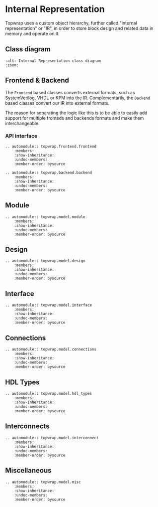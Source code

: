 # Internal Representation

Topwrap uses a custom object hierarchy, further called "internal representation" or "IR", in order to store block design and related data in memory and operate on it.

## Class diagram

```{mermaid} ../../build/ir_classes.mmd
:alt: Internal Representation class diagram
:zoom:
```

## Frontend & Backend

The `Frontend` based classes converts external formats, such as SystemVerilog, VHDL or KPM into the IR.
Complementarily, the `Backend` based classes convert our IR into external formats.

The reason for separating the logic like this is to be able to easily add support for multiple fronteds and backends formats and make them interchangeable.

### API interface

```{eval-rst}
.. automodule:: topwrap.frontend.frontend
    :members:
    :show-inheritance:
    :undoc-members:
    :member-order: bysource
```

```{eval-rst}
.. automodule:: topwrap.backend.backend
    :members:
    :show-inheritance:
    :undoc-members:
    :member-order: bysource
```

## Module

```{eval-rst}
.. automodule:: topwrap.model.module
    :members:
    :show-inheritance:
    :undoc-members:
    :member-order: bysource
```

## Design

```{eval-rst}
.. automodule:: topwrap.model.design
    :members:
    :show-inheritance:
    :undoc-members:
    :member-order: bysource
```

## Interface

```{eval-rst}
.. automodule:: topwrap.model.interface
    :members:
    :show-inheritance:
    :undoc-members:
    :member-order: bysource
```

## Connections

```{eval-rst}
.. automodule:: topwrap.model.connections
    :members:
    :show-inheritance:
    :undoc-members:
    :member-order: bysource
```

## HDL Types

```{eval-rst}
.. automodule:: topwrap.model.hdl_types
    :members:
    :show-inheritance:
    :undoc-members:
    :member-order: bysource
```

## Interconnects

```{eval-rst}
.. automodule:: topwrap.model.interconnect
    :members:
    :show-inheritance:
    :undoc-members:
    :member-order: bysource
```

## Miscellaneous

```{eval-rst}
.. automodule:: topwrap.model.misc
    :members:
    :show-inheritance:
    :undoc-members:
    :member-order: bysource
```
